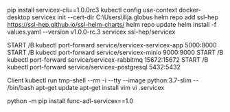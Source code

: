 
pip install servicex-cli==1.0.0rc3
kubectl config use-context docker-desktop
servicex init --cert-dir C:\Users\ilija\.globus
helm repo add ssl-hep https://ssl-hep.github.io/ssl-helm-charts/
helm repo update
helm install -f values.yaml --version v1.0.0-rc.3 servicex ssl-hep/servicex


START /B kubectl port-forward service/servicex-servicex-app 5000:8000
START /B kubectl port-forward service/servicex-minio 9000:9000
START /B kubectl port-forward service/servicex-rabbitmq 15672:15672
START /B kubectl port-forward service/servicex-postgresql 5432:5432



Client
kubectl run tmp-shell --rm -i --tty --image python:3.7-slim -- /bin/bash
apt-get update
apt-get install vim
vi .servicex

python -m pip install func-adl-servicex==1.0